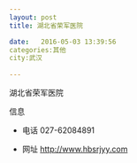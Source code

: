 ```yaml
--- 
layout: post 
title: 湖北省荣军医院

date:   2016-05-03 13:39:56 
categories:其他  
city:武汉
  
--- 
```

   
湖北省荣军医院

信息
 - 电话 027-62084891

 - 网址 http://www.hbsrjyy.com


